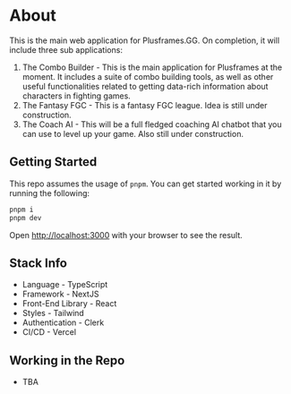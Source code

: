 # About
This is the main web application for Plusframes.GG. On completion, it will include three sub applications:

1. The Combo Builder - This is the main application for Plusframes at the moment. It includes a suite of combo building tools, as well as other useful functionalities related to getting data-rich information about characters in fighting games.
2. The Fantasy FGC - This is a fantasy FGC league. Idea is still under construction.
3. The Coach AI - This will be a full fledged coaching AI chatbot that you can use to level up your game. Also still under construction.

## Getting Started

This repo assumes the usage of `pnpm`. You can get started working in it by running the following:

```bash
pnpm i
pnpm dev
```

Open [http://localhost:3000](http://localhost:3000) with your browser to see the result.

## Stack Info
- Language - TypeScript
- Framework - NextJS
- Front-End Library - React 
- Styles - Tailwind
- Authentication - Clerk
- CI/CD - Vercel

## Working in the Repo
- TBA